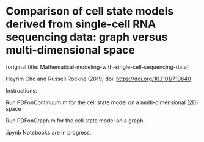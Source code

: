 # Comparison of cell state models derived from single-cell RNA sequencing data: graph versus multi-dimensional space
(original title: Mathematical-modeling-with-single-cell-sequencing-data) 

Heyrim Cho and Russell Rockne (2019) 
doi: https://doi.org/10.1101/710640


Instructions: 

Run PDFonContinuum.m for the cell state model on a multi-dimensional (2D) space 

Run PDFonGraph.m for the cell state model on a graph. 


.ipynb Notebooks are in progress. 

